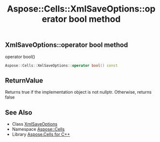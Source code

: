﻿---
title: Aspose::Cells::XmlSaveOptions::operator bool method
linktitle: operator bool
second_title: Aspose.Cells for C++ API Reference
description: 'Aspose::Cells::XmlSaveOptions::operator bool method. operator bool() in C++.'
type: docs
weight: 400
url: /cpp/aspose.cells/xmlsaveoptions/operator_bool/
---
## XmlSaveOptions::operator bool method


operator bool()

```cpp
Aspose::Cells::XmlSaveOptions::operator bool() const
```


## ReturnValue

Returns true if the implementation object is not nullptr. Otherwise, returns false

## See Also

* Class [XmlSaveOptions](../)
* Namespace [Aspose::Cells](../../)
* Library [Aspose.Cells for C++](../../../)
